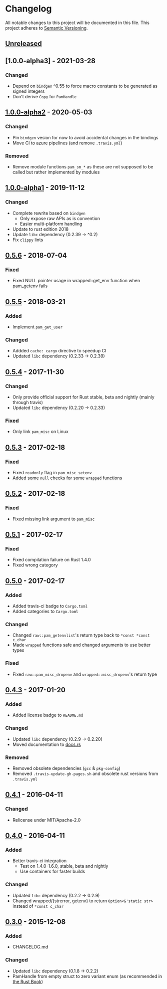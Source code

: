 # Changelog
All notable changes to this project will be documented in this file.
This project adheres to [Semantic Versioning](http://semver.org/).

<!--
### Added - for new features.
### Changed - for changes in existing functionality.
### Deprecated - for once-stable features removed in upcoming releases.
### Removed - for deprecated features removed in this release.
### Fixed - for any bug fixes.
### Security - to invite users to upgrade in case of vulnerabilities.
-->

## [Unreleased]

## [1.0.0-alpha3] - 2021-03-28
### Changed
- Depend on `bindgen` ^0.55 to force macro constants to be generated as signed integers
- Don't derive `Copy` for `PamHandle`

## [1.0.0-alpha2] - 2020-05-03
### Changed
- Pin `bindgen` vesion for now to avoid accidental changes in the bindings
- Move CI to azure pipelines (and remove `.travis.yml`)

### Removed
- Remove module functions `pam_sm_*` as these are not supposed to be called but rather implemented by modules

## [1.0.0-alpha1] - 2019-11-12
### Changed
- Complete rewrite based on `bindgen`
    - Only expose raw APIs as is convention
    - Easier multi-platform handling
- Update to rust edition 2018
- Update `libc` dependency (0.2.39 -> ^0.2)
- Fix `clippy` lints

## [0.5.6] - 2018-07-04
### Fixed
- Fixed NULL pointer usage in wrapped::get_env function when pam_getenv fails

## [0.5.5] - 2018-03-21
### Added
- Implement `pam_get_user`

### Changed
- Addded `cache: cargo` directive to speedup CI
- Updated `libc` dependency (0.2.33 -> 0.2.39)

## [0.5.4] - 2017-11-30
### Changed
- Only provide official support for Rust stable, beta and nightly (mainly through travis)
- Updated `libc` dependency (0.2.20 -> 0.2.33)

### Fixed
- Only link `pam_misc` on Linux

## [0.5.3] - 2017-02-18
### Fixed
- Fixed `readonly` flag in `pam_misc_setenv`
- Added some `null` checks for some `wrapped` functions

## [0.5.2] - 2017-02-18
### Fixed
- Fixed missing link argument to `pam_misc`

## [0.5.1] - 2017-02-17
### Fixed
- Fixed compilation failure on Rust 1.4.0
- Fixed wrong category

## [0.5.0] - 2017-02-17
### Added
- Added travis-ci badge to `Cargo.toml`
- Added categories to `Cargo.toml`

### Changed
- Changed `raw::pam_getenvlist`'s return type back to `*const *const c_char`
- Made `wrapped` functions safe and changed arguments to use better types

### Fixed
- Fixed `raw::pam_misc_dropenv` and `wrapped::misc_dropenv`'s return type

## [0.4.3] - 2017-01-20
### Added
- Added license badge to `README.md`

### Changed
- Updated `libc` dependency (0.2.9 -> 0.2.20)
- Moved documentation to [docs.rs](https://docs.rs/pam-sys/)

### Removed
- Removed obsolete dependencies (`gcc` & `pkg-config`)
- Removed `.travis-update-gh-pages.sh` and obsolete rust versions from `.travis.yml`

## [0.4.1] - 2016-04-11
### Changed
- Relicense under MIT/Apache-2.0

## [0.4.0] - 2016-04-11
### Added
- Better travis-ci integration
    - Test on 1.4.0-1.6.0, stable, beta and nightly
    - Use containers for faster builds

### Changed
- Updated `libc` dependency (0.2.2 -> 0.2.9)
- Changed wrapped/{strerror, getenv} to return `Option<&'static str>` instead of `*const c_char`

## [0.3.0] - 2015-12-08
### Added
- CHANGELOG.md

### Changed
- Updated `libc` dependency (0.1.8 -> 0.2.2)
- PamHandle from empty struct to zero variant enum (as recommended in [the Rust Book](https://doc.rust-lang.org/nightly/book/ffi.html#representing-opaque-structs))


[Unreleased]: https://github.com/1wilkens/pam-sys/compare/v1.0.0-alpha3...HEAD
[1.0.0-alpha2]: https://github.com/1wilkens/pam-sys/compare/v1.0.0-alpha2...v1.0.0-alpha3
[1.0.0-alpha2]: https://github.com/1wilkens/pam-sys/compare/v1.0.0-alpha1...v1.0.0-alpha2
[1.0.0-alpha1]: https://github.com/1wilkens/pam-sys/compare/v0.5.6...v1.0.0-alpha1
[0.5.6]: https://github.com/1wilkens/pam-sys/compare/v0.5.5...v0.5.6
[0.5.5]: https://github.com/1wilkens/pam-sys/compare/v0.5.4...v0.5.5
[0.5.4]: https://github.com/1wilkens/pam-sys/compare/v0.5.3...v0.5.4
[0.5.3]: https://github.com/1wilkens/pam-sys/compare/v0.5.2...v0.5.3
[0.5.2]: https://github.com/1wilkens/pam-sys/compare/v0.5.1...v0.5.2
[0.5.1]: https://github.com/1wilkens/pam-sys/compare/v0.5.0...v0.5.1
[0.5.0]: https://github.com/1wilkens/pam-sys/compare/v0.4.3...v0.5.0
[0.4.3]: https://github.com/1wilkens/pam-sys/compare/v0.4.1...v0.4.3
[0.4.1]: https://github.com/1wilkens/pam-sys/compare/v0.4.0...v0.4.1
[0.4.0]: https://github.com/1wilkens/pam-sys/compare/v0.3.0...v0.4.0
[0.3.0]: https://github.com/1wilkens/pam-sys/compare/f051f14b76ad1e06be1832604e0ca570743460ac...v0.3.0
